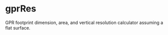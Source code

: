 # gprRes
GPR footprint dimension, area, and vertical resolution calculator assuming a flat surface.
